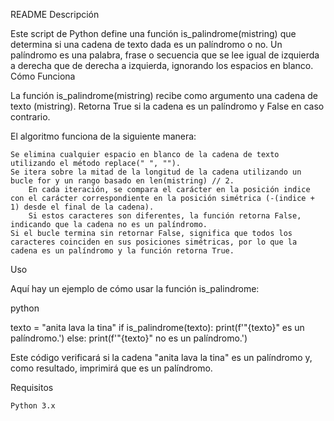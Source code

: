 
README
Descripción

Este script de Python define una función is_palindrome(mistring) que determina si una cadena de texto dada es un palíndromo o no. Un palíndromo es una palabra, frase o secuencia que se lee igual de izquierda a derecha que de derecha a izquierda, ignorando los espacios en blanco.
Cómo Funciona

La función is_palindrome(mistring) recibe como argumento una cadena de texto (mistring). Retorna True si la cadena es un palíndromo y False en caso contrario.

El algoritmo funciona de la siguiente manera:

    Se elimina cualquier espacio en blanco de la cadena de texto utilizando el método replace(" ", "").
    Se itera sobre la mitad de la longitud de la cadena utilizando un bucle for y un rango basado en len(mistring) // 2.
        En cada iteración, se compara el carácter en la posición indice con el carácter correspondiente en la posición simétrica (-(indice + 1) desde el final de la cadena).
        Si estos caracteres son diferentes, la función retorna False, indicando que la cadena no es un palíndromo.
    Si el bucle termina sin retornar False, significa que todos los caracteres coinciden en sus posiciones simétricas, por lo que la cadena es un palíndromo y la función retorna True.

Uso

Aquí hay un ejemplo de cómo usar la función is_palindrome:

python

texto = "anita lava la tina"
if is_palindrome(texto):
    print(f'"{texto}" es un palíndromo.')
else:
    print(f'"{texto}" no es un palíndromo.')

Este código verificará si la cadena "anita lava la tina" es un palíndromo y, como resultado, imprimirá que es un palíndromo.

Requisitos

    Python 3.x
